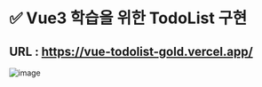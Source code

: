 # ✅ Vue3 학습을 위한 TodoList 구현
## URL : https://vue-todolist-gold.vercel.app/

![image](https://github.com/bananashow/vue-todolist/assets/85798544/fd876ddd-7d88-43f2-adf4-f64e1ff1daf6)
